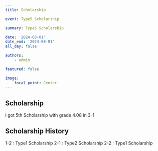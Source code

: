 ```yaml
---
title: Scholarship

event: Type5 Scholarship

summary: Type5 Scholarship

date: '2024-03-01'
date_end: '2024-08-01'
all_day: false

authors:
    - admin

featured: false

image:
    focal_point: Center
---
```


## Scholarship
I got 5th Scholarship with grade 4.08 in 3-1

## Scholarship History
1-2 : Type1 Scholarship
2-1 : Type2 Scholarship
2-2 : Type1 Scholarship

